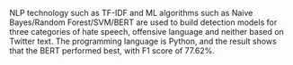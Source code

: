 NLP technology such as TF-IDF and ML algorithms such as Naive Bayes/Random Forest/SVM/BERT are used to build detection models for three categories of hate speech, offensive language and neither based on Twitter text. The programming language is Python, and the result shows that the BERT performed best, with F1 score of 77.62%.
